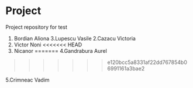 # Project
Project repository for test
1. Bordian Aliona
3.Lupescu Vasile
2.Cazacu Victoria
6. Victor Noni
<<<<<<< HEAD
7. Nicanor
=======
4.Gandrabura Aurel
>>>>>>> e120bcc5a8331af22dd767854b06991161a3bae2

5.Crimneac Vadim



